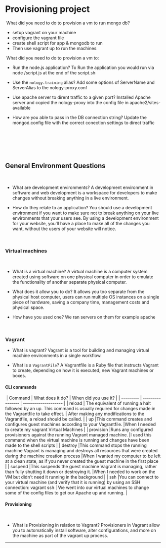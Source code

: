 # Provisioning project
​
What did you need to do to provision a vm to run mongo db?

- setup vagrant on your machine
- configure the vagrant file 
- create shell script for app & mongodb to run
- Then use vagrant up to run the machines

​
What did you need to do to provision a vm to:
​
- Run the node.js application?
To Run the application you would run via node /script.js at the end of the script.sh

- Use the `nology.training` alias?
Add some options of ServerName and ServerAlias to the nology-proxy.conf

- Use apache server to dirent traffic to a given port?
Installed Apache server and copied the nology-proxy into the config file in apache2/sites-available

- How are you able to pass in the DB connection string?
Update the mongod.config file with the correct conection settings to direct traffic


​
---
​
## General Environment Questions
​
- What are development environments?
A development environment in software and web development is a workspace for developers to make changes without breaking anything in a live environment.

- How do they relate to an application?
You should use a development environment if you want to make sure not to break anything on your live environments that your users see. By using a development environment for your website, you'll have a place to make all of the changes you want, without the users of your website will notice.

​
### Virtual machines
​
- What is a virtual machine?
A virtual machine is a computer system created using software on one physical computer in order to emulate the functionality of another separate physical computer.

- What does it allow you to do?
It allows you too separate from the physical host computer, users can run multiple OS instances on a single piece of hardware, saving a company time, management costs and physical space.

- How have you used one?
We ran servers on them for example apache 



​
### Vagrant

- What is vagrant?
Vagrant is a tool for building and managing virtual machine environments in a single workflow.

- What is a `VagrantFile`?
A Vagrantfile is a Ruby file that instructs Vagrant to create, depending on how it is executed, new Vagrant machines or boxes.
​
#### CLI commands
​
| Command   | What does it do? | When did you use it? |
| --------- | ---------------- | -------------------- |
| reload    | The equivalent of running a halt followed by an up. This command is usually required for changes made in the Vagrantfile to take effect.                 | After making any modifications to the Vagrantfile, a reload should be called.                      |
| up        |This command creates and configures guest machines according to your Vagrantfile.                  |When I needed to create my vagrant Virtual Machines                      |
| provision |Runs any configured provisioners against the running Vagrant managed machine.                  |I used this command when the virtual machine is running and changes have been made to the shell scripts                      |
| destroy   |This command stops the running machine Vagrant is managing and destroys all resources that were created during the machine creation process                  |When I wanted my computer to be left at a clean state, as if you never created the guest machine in the first place                      |
| suspend   |This suspends the guest machine Vagrant is managing, rather than fully shutting it down or destroying it.                 |When I needed to work on the VM but didn't need it running in the background                      |
| ssh       |You can connect to your virtual machine (and verify that it is running) by using an SSH connection: vagrant ssh                  | We went into our virtual machines to change some of the config files to get our Apache up and running.                      |
​
#### Provisioning
​
- What is Provisioning in relation to Vagrant?
Provisioners in Vagrant allow you to automatically install software, alter configurations, and more on the machine as part of the vagrant up process.
​
---